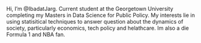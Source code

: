 Hi, I’m @IbadatJarg. Current student at the Georgetown University completing my Masters in Data Science for Public Policy. 
My interests lie in using statisitical techniques to answer question about the dynamics of society, particularly economics, tech policy and helathcare. 
Im also a die Formula 1 and NBA fan. 
